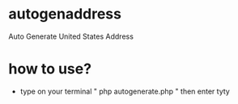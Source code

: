 # autogenaddress
Auto Generate United States Address 

# how to use?
- type on your terminal " php autogenerate.php " then enter
tyty
